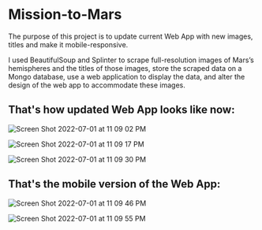 # Mission-to-Mars
The purpose of this project is to update current Web App with new images, titles and make it mobile-responsive. 

I used BeautifulSoup and Splinter to scrape full-resolution images of Mars’s hemispheres and the titles of those images, store the scraped data on a Mongo database, use a web application to display the data, and alter the design of the web app to accommodate these images.

## That's how updated Web App looks like now: 
![Screen Shot 2022-07-01 at 11 09 02 PM](https://user-images.githubusercontent.com/103322251/176984884-2e7b42e5-9d66-471f-87b1-b76804a6b002.png)

![Screen Shot 2022-07-01 at 11 09 17 PM](https://user-images.githubusercontent.com/103322251/176984887-1fe13eaa-3b7c-4901-8ff1-ae86353b4c0c.png)

![Screen Shot 2022-07-01 at 11 09 30 PM](https://user-images.githubusercontent.com/103322251/176984894-8d783f56-cdd6-4713-af4f-9215e1e883c1.png)


## That's the mobile version of the Web App:

![Screen Shot 2022-07-01 at 11 09 46 PM](https://user-images.githubusercontent.com/103322251/176984952-802f428e-936f-4276-9adb-a27008912942.png)

![Screen Shot 2022-07-01 at 11 09 55 PM](https://user-images.githubusercontent.com/103322251/176984961-70ae9b60-3fe3-4c21-a183-a1fce69f6be7.png)



